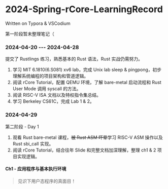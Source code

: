 # 2024-Spring-rCore-LearningRecord

Written on Typora & VSCodium

第一阶段暂未整理笔记（

### 2024-04-20 --- 2024-04-28

提交了 Rustlings 练习，熟悉基本的 Rust 语法，Rust 实战仍需努力。

1. 学习 MIT 6.1810(6.S081) xv6 lab，完成 Unix lab sleep & pingpong，初步理解系统编程的项目架构和管道逻辑。
2. 阅读 rCore Tutorial，配置 QEMU 环境，了解 bare-metal 启动流程和 Rust User Mode 调用 syscall 的方法。
3. 阅读 RISC-V ISA 文档以及特权指令集总结。
4. 学习 Berkeley CS61C，完成 Lab 1 & 2。

### 2024-04-29

第二阶段 - Day 1

1. 观看 Rust bare-metal 课程，~~被 Rust ASM 吓晕~~学习 RISC-V ASM 操作以及 Rust sbi_call 实现。
2. 阅读 rCore Tutorial，结合往年 Slide 和完整文档加深理解，整理 ch1 & 2 项目实现逻辑。



#### Ch1 - 应用程序与基本执行环境

> 见识下用户态程序的真面目！



